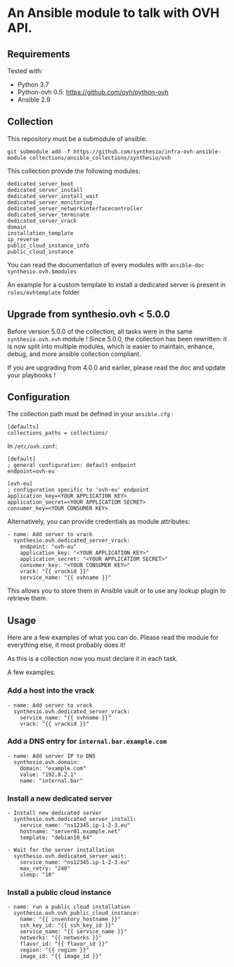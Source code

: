 # An Ansible module to talk with OVH API.

## Requirements

Tested with:

- Python 3.7
- Python-ovh 0.5: https://github.com/ovh/python-ovh
- Ansible 2.9

## Collection

This repository must be a submodule of ansible:
```
git submodule add -f https://github.com/synthesio/infra-ovh-ansible-module collections/ansible_collections/synthesio/ovh
```

This collection provide the following modules:
```
dedicated_server_boot
dedicated_server_install
dedicated_server_install_wait
dedicated_server_monitoring
dedicated_server_networkinterfacecontroller
dedicated_server_terminate
dedicated_server_vrack
domain
installation_template
ip_reverse
public_cloud_instance_info
public_cloud_instance
```

You can read the documentation of every modules with `ansible-doc synthesio.ovh.$modules`

An example for a custom template to install a dedicated server is present in `roles/ovhtemplate` folder


## Upgrade from synthesio.ovh < 5.0.0

Before version 5.0.0 of the collection, all tasks were in the same `synthesio.ovh.ovh` module !
Since 5.0.0, the collection has been rewritten: it is now split into multiple modules, which is easier to maintain, enhance, debug,
and more ansible collection compliant.

If you are upgrading from 4.0.0 and earlier, please read the doc and update your playbooks !

## Configuration

The collection path must be defined in your `ansible.cfg` :

```
[defaults]
collections_paths = collections/
```

In `/etc/ovh.conf`:

```
[default]
; general configuration: default endpoint
endpoint=ovh-eu

[ovh-eu]
; configuration specific to 'ovh-eu' endpoint
application_key=<YOUR APPLICATION KEY>
application_secret=<YOUR APPLICATIOM SECRET>
consumer_key=<YOUR CONSUMER KEY>
```

Alternatively, you can provide credentials as module attributes:

```
- name: Add server to vrack
  synthesio.ovh.dedicated_server_vrack:
    endpoint: "ovh-eu"
    application_key: "<YOUR APPLICATION KEY>"
    application_secret: "<YOUR APPLICATIOM SECRET>"
    consumer_key: "<YOUR CONSUMER KEY>"
    vrack: "{{ vrackid }}"
    service_name: "{{ ovhname }}"
```

This allows you to store them in Ansible vault or to use any lookup plugin to retrieve them.

## Usage

Here are a few examples of what you can do. Please read the module for everything else, it most probably does it!

As this is a collection now you must declare it in each task.


A few examples:

### Add a host into the vrack

```
- name: Add server to vrack
  synthesio.ovh.dedicated_server_vrack:
    service_name: "{{ ovhname }}"
    vrack: "{{ vrackid }}"
```

### Add a DNS entry for `internal.bar.example.com`

```
- name: Add server IP to DNS
  synthesio.ovh.domain:
    domain: "example.com"
    value: "192.0.2.1"
    name: "internal.bar"

```

### Install a new dedicated server

```
- Install new dedicated server
  synthesio.ovh.dedicated_server_install:
    service_name: "ns12345.ip-1-2-3.eu"
    hostname: "server01.example.net"
    template: "debian10_64"

- Wait for the server installation
  synthesio.ovh.dedicated_server_wait:
    service_name: "ns12345.ip-1-2-3.eu"
    max_retry: "240"
    sleep: "10"

```

### Install a public cloud instance

```
- name: run a public cloud installation
  synthesio.ovh.ovh_public_cloud_instance:
    name: "{{ inventory_hostname }}"
    ssh_key_id: "{{ ssh_key_id }}"
    service_name: "{{ service_name }}"
    networks: "{{ networks }}"
    flavor_id: "{{ flavor_id }}"
    region: "{{ region }}"
    image_id: "{{ image_id }}"
```
